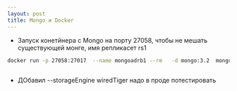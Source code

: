 ```yaml
---
layout: post
title: Mongo и Docker
---
```


- Запуск конетйнера с Mongo на порту 27058, чтобы не мешать существующей монге, имя репликасет rs1 
```bash
docker run -p 27058:27017  --name mongoadrb1 --rm   -d mongo:3.2  mongod --replSet "rs1" --storageEngine wiredTiger --port 27017 --smallfiles --bind_ip 0.0.0.0
 
```
- ДОбавил --storageEngine wiredTiger  надо в проде потестировать

 

